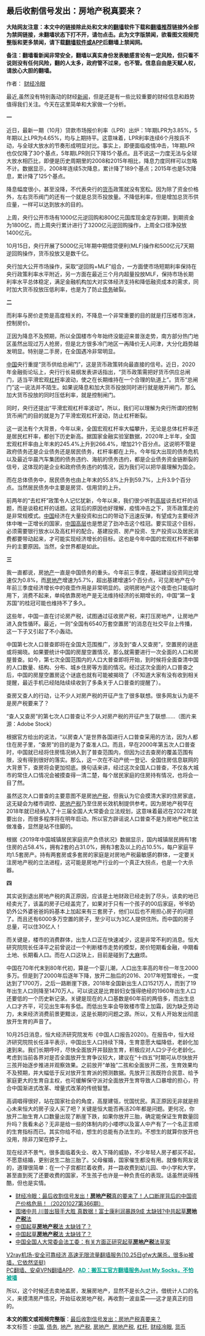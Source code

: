  <h2>最后收割信号发出：房地产税真要来？</h2> <p class="notice"><b>大陆网友注意：本文中的链接除此处和文末的<a href="https://github.com/bannedbook/fanqiang" >翻墙</a>软件下载和<a href="https://github.com/killgcd/justmysocks/blob/master/README.md">翻墙推荐</a>链接外全部为禁网链接，未翻墙状态下打不开，请勿点击。此为文字版禁闻，欲看图文视频完整版和更多禁闻，请下载<a href="https://github.com/bannedbook/fanqiang">翻墙软件或APP</a>后翻墙上禁闻网。</p><p>备注：翻墙看新闻非常安全，翻墙以真实身份发表敏感言论有一定风险，但只看不说则没有任何风险，翻的人太多，政府管不过来，也不管。信息自由是天赋人权，请放心大胆的翻墙。</b></p>  <div class="entry"> <p>作者： <a href="https://www.bannedbook.org/bnews/tag/%e8%b4%a2%e7%bb%8f%e5%86%b7%e7%9c%bc/" class="st_tag internal_tag" rel="tag" title="标签 财经冷眼 下的日志">财经冷眼</a></p> <p>最近,虽然没有特别轰动的财经<span class='wp_keywordlink_affiliate'><a href="https://www.bannedbook.org/" title="新闻">新闻</a></span>，但是还是有一些比较重要的财经信息和趋势值得我们关注。今天在这里简单和大家做一个分析。</p> <p><strong>一</strong></p> <p>近日，最新一期（10月）贷款市场报价利率（LPR）出炉：1年期LPR为3.85%，5年期以上LPR为4.65%，均与上期持平。这意味着，LPR利率连续6个月按兵不动，与全球大放水的节奏形成明显对比。事实上，即便面临疫情冲击，1年期LPR也仅仅降了30个基点，5年期LPR则只下降15个基点。且不说这一力度无法与全球大放水相匹比，即便是历史周期里的2008和2015年相比，降息力度同样可以忽略不计。数据显示，2008年连续5次降息，累计降了189个基点；2015年也是5次降息，累计降了125个基点。</p> <p>降息幅度很小，甚至没降，不代表央行的<a href="https://www.bannedbook.org/bnews/tag/%E8%B4%A7%E5%B8%81/" class="st_tag internal_tag" rel="tag" title="标签 货币 下的日志">货币</a>政策就没有宽松。因为除了资金价格外，左右货币阀门的还有一个就是总货币投放量。不降低利率，但是增加总货币供应量，一样可以达到放水的目的。</p> <p>上周，央行公开市场有1000亿元逆回购和800亿元国库现金定存到期，到期资金为1800亿，而上周央行累计进行了3200亿元逆回购操作，上周全口径净投放1400亿元。</p> <p>10月15日，央行开展了5000亿元1年期中期借贷便利(MLF)操作和500亿元7天期逆回购操作，货币投放又是数千亿。</p> <p>央行加大公开市场操作，采取“逆回购+MLF”组合，一方面使市场短期利率保持在央行政策利率水平附近，另一方面在最近三个月内超量投放MLF，保持市场长期利率水平总体稳定，满足金融机构加大对实体经济支持和降低融资成本的需求，同时加大货币投放压低利率，也是为了防止<a href="https://www.bannedbook.org/bnews/tag/%e5%80%ba%e5%8a%a1/" class="st_tag internal_tag" rel="tag" title="标签 债务 下的日志">债务</a>破裂。</p>  <p><strong>二</strong></p> <p>而利率与房价走势是高度相关的，不降息一个非常重要的目的就是打压楼市泡沫，控制房价。</p> <p>正因为降息不及预期，所以全国楼市今年始终没能迎来普涨走势，南方部分热门地区虽然出现过万人抢房，但是北方很多冷门地区一再降价无人问津，大分化趋势越发明显。特别是二手房，在全国遇冷非常明显。</p> <p><span class='wp_keywordlink_affiliate'><a href="https://www.bannedbook.org/" title="中国" target="_blank">中国</a></span>央行重提“货币供给总闸门”，这是货币政策转向最直接的信号。近日，2020年金融街论坛上，央行行长易纲发表讲话指出，“货币政策需把好货币供应总闸门，适当平滑宏观<a href="https://www.bannedbook.org/bnews/tag/%E6%9D%A0%E6%9D%86/" class="st_tag internal_tag" rel="tag" title="标签 杠杆 下的日志">杠杆</a>率波动，使之在长期维持在一个合理的轨道上”。货币“总闸门”这一说法并不陌生。如果说降息和加大货币投放同时进行就是敞开闸门，那么加大货币投放的同时压低利率，就是控制闸门。</p> <p>同时，央行还提出“平滑宏观杠杆率波动”。所以，我们可以理解为央行所谓的控制货币闸门的目的就是为了平滑宏观杠杆波动，防止杠杆断裂。</p> <p>这一说法有个大背景，今年以来，全国宏观杠杆率大幅攀升，无论是总体杠杆率还是居民杠杆率，都创下历史新高。据国家金融实验室数据，2020年上半年，全国宏观杠杆率由上年末的245.4%上升到266.4%，增加21个百分点。这说明不管是政府债务还是企业债务还是居民债务，杠杆率都在上升。今年恒大出现的债务危机以及最近华晨汽车集团的债务违约、海航的债务违约，都是企业债务资金链断裂的信号，这体现的是企业和政府债务违约的情况，因为我们可以把华晨理解为国企。</p> <p>而在总体债务中，居民债务也由上年末的55.8%上升到59.7%，上升3.9个百分点。当然居民债务中主要是房贷、信用贷的上升。</p> <p>前两年的“去杠杆”政策令人记忆犹新，今年以来，我们很少听到<span class='wp_keywordlink_affiliate'><a href="https://www.bannedbook.org/bnews/ccpdope/" title="中共高层内幕" target="_blank">高层</a></span>谈去杠杆的话题，而是谈稳杠杆的话题。这背后的原因也好理解，疫情冲击之下，货币政策走的是非常规模式。<a href="https://www.bannedbook.org/bnews/tag/%E4%B8%AD%E5%9B%BD/" class="st_tag internal_tag" rel="tag" title="标签 中国 下的日志">中国</a>经济在大量投资和出口的带动下迅速反弹，有望成为主要经济体中唯一正增长的国家，<span class='wp_keywordlink_affiliate'><a href="https://www.bannedbook.org/bnews/ccpdope/" title="中国高层" target="_blank">中国高层</a></span>也是憋足了劲冲击这个桂冠。要实现这个目标，必须需要银行放水以及高杠杆的配合。基建投资、房产投资、生产投资以及居民消费都要带动起来，才可能实现经济增长的目标。这也是今年中国的宏观杠杆不断攀升的主要原因。当然，全世界都是如此。</p>  <p><strong>三</strong></p> <p>我一直都说，房<a href="https://www.bannedbook.org/bnews/tag/%e5%9c%b0%e4%ba%a7/" class="st_tag internal_tag" rel="tag" title="标签 地产 下的日志">地产</a>一直是中国债务的重头。今年前三季度，基础建设投资同比增速仅为0.8%，而<a href="https://www.bannedbook.org/bnews/tag/%e6%88%bf%e5%9c%b0%e4%ba%a7/" class="st_tag internal_tag" rel="tag" title="标签 房地产 下的日志">房地产</a>增速为5.7%，超出基建增速5个百分点，可见房地产在今年前三季度经济增长中的夜壶作用是非常明显的。说明房地产这个夜壶也只能临时用下，消费不起来，单纯依靠房地产是无法维持经济的长期增长的，中国“第一复苏国”的桂冠可能也维持不了多久。</p> <p>这些年，中国一直在讨论房产税，试图通过征收房产税，来打压房地产，让房地产进入良性循环。最近，一则“全国有6540万套空置房”的消息在社交平台上传播，这一下子又引起了不小轰动。</p> <p>中国第七次人口普查即将在全国大范围推广，涉及到“查人又查房”，空置房的谜底或将揭晓。如果要统计中国的房屋空置情况，那么就需要进行一次全面的人口和房屋普查。如今，第七次全国范围内的人口大普查即将开始，到时候将全面查清中国的人口数量、结构、分布、城乡住房等方面的情况。经过这次全面的人口普查之后，中国的房屋空置房这个谜底也就有可能被揭晓了（不知道大家有没有收到相关提醒，最近手机已经陆陆续续收到了多条关于人口普查的提醒了）。</p> <p>查房又查人的行动，让不少人对房产税的开征产生了很多联想。很多网友认为是不是房产税要来了？</p> <p></p> <p>“查人又查房”的第七次人口普查让不少人对房产税的开征产生了联想……（图片来源：Adobe Stock）</p> <p>根据官方给出的说法，“以房查人”是世界各国进行人口普查采用的方法，因为人都住在房子里，“查房”的目的是为了查准人口。而且，早在2000年第五次人口普查时，中国就已经将住房情况纳入到了普查范围内，但因为过去查房的覆盖范围有限，没有得到很好的落实。那么，这一次在不动产统一登记、全国住房信息联网的大背景下，查房将会更加彻底。换句话来讲，经过这次全国人口普查，不仅各大城市的常住人口情况会被摸查得一清二楚，每个居民家庭的住房持有情况，也将会一目了然。</p>  <p>虽然这次人口普查的主要意图不是房<a href="https://www.bannedbook.org/bnews/tag/%E5%9C%B0%E4%BA%A7%E7%A8%8E/" class="st_tag internal_tag" rel="tag" title="标签 地产税 下的日志">地产税</a>，但我认为它会摸清大家的住房家底，这无疑会为楼市调控、<a href="https://www.bannedbook.org/bnews/tag/%E6%88%BF%E5%9C%B0%E4%BA%A7%E7%A8%8E/" class="st_tag internal_tag" rel="tag" title="标签 房地产税 下的日志">房地产税</a>乃至住房长效机制提供参考。因为房地产税早在2018年就已经纳入了十三届全国人大常委会立法规划，这意味着最迟在2022年就要出台，而很多程序将在明年启动。所以官方辟谣说人口普查不是为房地产税立法做准备，显然是站不住脚的。</p> <p>根据《2019年中国城镇居民家庭资产负债状况》数据显示，国内城镇居民拥有1套住房的占58.4%，拥有2套的占31.0%，拥有3套及以上的占10.5%，每户家庭平均1.5套房产。持有两套房或多套房的家庭是对房地产税最敏感的群体，一定要关注房地产税的立法进程，这可能是房地产行业的一个真正大拐点，也是一个大杀器。</p> <p><strong>四</strong></p> <p>其实说到退出房地产税的真正原因，应该是土地财政已经走到了尽头，该卖的地已经卖光了，该盖的房子已经盖完了，如果对于只有一个孩子的00后家庭，爷爷奶奶外公外婆爸爸妈妈基本上加起来有三套房子，他们以后也不用担心房子的问题了。而且还有6000多万空置的房子，至少可以为3亿人提供住所。而中国的房子总量，可以住30亿人！</p> <p>而关键是，楼市的消费群体，出生人口正在快速减少，这是非常不利的消息。恒大研究院院长任泽平之前曾说过一个判断楼市走势的模型，房价短期看金融，中期看土地、长期看人口。而在人口这块上，目前是碰到了<span class='wp_keywordlink'><a href="https://www.bannedbook.org/bnews/lifebaike/20181016/1013890.html" title="中国留学生试了一下大麻 结果死在回国路上" target="_blank">大麻</a></span>烦。</p> <p>中国在70年代末到80年代初，算是一个婴儿潮，人口出生率高的年份一年生2000多万。但是到了2000年后逐年下降，放开二胎后的2016、2017年短暂增长，一度达到了1700万，之后一路断崖下跌，2018年全国新出生人口1521万人，而到了19年出生人口则降至1470万人。可以说这是比育龄妇女饿得绝经的1960年出生人口还要低的一个历史新记录。关键是现在的人口基数是60年前的两倍多，而出生总人口才齐平，可见出生率有多低。而低出生率会导致楼市雪上加霜，因为缺乏劳动力，未来经济消费前景更黯淡，这是长期的问题之源。所以，又有人开始发出彻底放开生育的声音了。</p> <p>10月25日消息，恒大经济研究院发布《中国人口报告2020》。在报告中，恒大经济研究院院长任泽平表示，中国出生人口持续下降，生育意愿大幅降低，老龄化加速到来。我们长期呼吁，尽快全面放开并鼓励生育，积极应对人口少子化老龄化。考虑到当前各界对是否全面放开生育争议较大，建议在“十四五”时期可从尽快放开三孩开始逐步推进并观察效果。之前放开“单独”二孩和全面放开二孩，生育效果均不及预期，并大幅低于反对放开生育派的预测数据。先放开三孩既符合民意、给予家庭更大的生育自主权，也可缓解保守派对全面放开生育导致人口暴增的担心，符合中国渐进式改革、增量式改革的传统智慧。</p> <p>高调唱得很好，站在国家社会的角度，高屋建瓴，忧国忧民。真正原因无非就是担心未来恒大的房子没人买了吧？关键是恒大能否再活20年都是问题。更何况，你放开二胎生育人口数量出现了断崖下跌，如果你放开三胎，确定能保证生育数量回升吗？我看未必？无非是给一些的体制内的小喽啰以及富人中产有了一个名正言顺的生育指标而已。其实你给不给，想生的总能有办法生的。不想生的就算你放开也没用，除非刀架在脖子上。</p>  <p>现在经济不景气，很多面临着失业、收入下降的威胁，不少年轻人房子都买不起，不愿意结婚，更别说生二胎三胎了。父母催婚，国家催生都没有用。就像有网友说的，道理很简单：在一个子宫都拦着收费，并一路收费到幼儿园、中小学和大学，甚至直到死了还要收费的国家，不生孩子也许是一种负责任的表现。话虽然说得残酷，但也是实情。</p> <ul class='op-related-articles' title='相关阅读'> <li><a href='https://www.bannedbook.org/bnews/bannedvideo/20201027/1421023.html' target='_blank'>财经冷眼：最后收割信号发出！<b>房地产税</b>真的要来了！人口断崖背后的中国资产价格危局！（20201027第366期）</a></li> <li><a href='https://www.bannedbook.org/bnews/topimagenews/20200516/1329579.html' target='_blank'>围堵中共 川普出狠手大胜 真数据！富士康利润暴跌9成 太缺钱?中共起草<b>房地产税</b>法</a></li> <li><a href='https://www.bannedbook.org/bnews/topimagenews/20200515/1328920.html' target='_blank'>中国起草<b>房地产税</b>法 太缺钱了？</a></li> <li><a href='https://www.bannedbook.org/bnews/headline/20200515/1328735.html' target='_blank'>中国起草<b>房地产税</b>法  太缺钱了？</a></li> <li><a href='https://www.bannedbook.org/bnews/headline/20200514/1328609.html' target='_blank'>中国全国人大常委会法工委：有关方面正研究起草<b>房地产税</b>法草案</a></li> </ul> <p class="texttj"> <a href="https://www.bannedbook.org/forum23/topic22702.html" target="_blank">V2ray机场-安全可靠经济 高速无限流量翻墙服务(10.25日gfw大屠杀，很多ip被墙，它依然坚挺)</a><br/> <a href="https://github.com/bannedbook/fanqiang/wiki/%E7%A6%81%E9%97%BB%E7%BD%91%E5%AE%89%E5%8D%93%E7%BF%BB%E5%A2%99%E6%96%B0%E9%97%BBAPP" target="_blank">PC翻墙、安卓VPN翻墙APP</a>、<span onclick="window.open('https://github.com/killgcd/justmysocks/blob/master/README.md')" style="font-weight:bold;color:#00A191;cursor:pointer;text-decoration:underline;outline:none">AD：搬瓦工官方翻墙服务Just My Socks，不怕被墙</span></p><p>所以，这个时候还去卖地盖房，发展房地产，显然不是长久之计。借统计人口的名义，来摸清房产情况，开始征收房地产税，再收割一波韭菜——这才是真正的目的。</p><a name='sharetosocial'></a>       <div><b>本文的图文或视频完整版</b>：<a href='https://www.bannedbook.org/bnews/comments/20201029/1422156.html'>最后收割信号发出：房地产税真要来？</a></div>  </div><!--END ENTRY--> <div class="postfooter"> <div>本文标签：<a href="https://www.bannedbook.org/bnews/tag/%E4%B8%AD%E5%9B%BD/" rel="tag">中国</a>, <a href="https://www.bannedbook.org/bnews/tag/%e5%80%ba%e5%8a%a1/" rel="tag">债务</a>, <a href="https://www.bannedbook.org/bnews/tag/%e5%9c%b0%e4%ba%a7/" rel="tag">地产</a>, <a href="https://www.bannedbook.org/bnews/tag/%E5%9C%B0%E4%BA%A7%E7%A8%8E/" rel="tag">地产税</a>, <a href="https://www.bannedbook.org/bnews/tag/%e6%88%bf%e5%9c%b0%e4%ba%a7/" rel="tag">房地产</a>, <a href="https://www.bannedbook.org/bnews/tag/%E6%88%BF%E5%9C%B0%E4%BA%A7%E7%A8%8E/" rel="tag">房地产税</a>, <a href="https://www.bannedbook.org/bnews/tag/%E6%9D%A0%E6%9D%86/" rel="tag">杠杆</a>, <a href="https://www.bannedbook.org/bnews/tag/%e8%b4%a2%e7%bb%8f%e5%86%b7%e7%9c%bc/" rel="tag">财经冷眼</a>, <a href="https://www.bannedbook.org/bnews/tag/%E8%B4%A7%E5%B8%81/" rel="tag">货币</a></div>  </div><!--END POSTFOOTER--> 